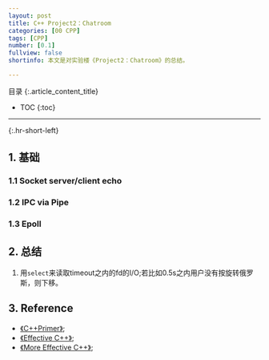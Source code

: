 ```yaml
---
layout: post
title: C++ Project2：Chatroom
categories: [00 CPP]
tags: [CPP]
number: [0.1]
fullview: false
shortinfo: 本文是对实验楼《Project2：Chatroom》的总结。

---
```

目录
{:.article_content_title}


* TOC
{:toc}

---
{:.hr-short-left}

## 1. 基础

### 1.1 Socket server/client echo

### 1.2 IPC via Pipe

### 1.3 Epoll


## 2. 总结 ##

1. 用`select`来读取timeout之内的fd的I/O;若比如0.5s之内用户没有按旋转俄罗斯，则下移。


## 3. Reference ##

- [《C++Primer》](https://book.douban.com/subject/24089577/);
- [《Effective C++》](https://book.douban.com/subject/1842426/);
- [《More Effective C++》](https://book.douban.com/subject/1457891/);


